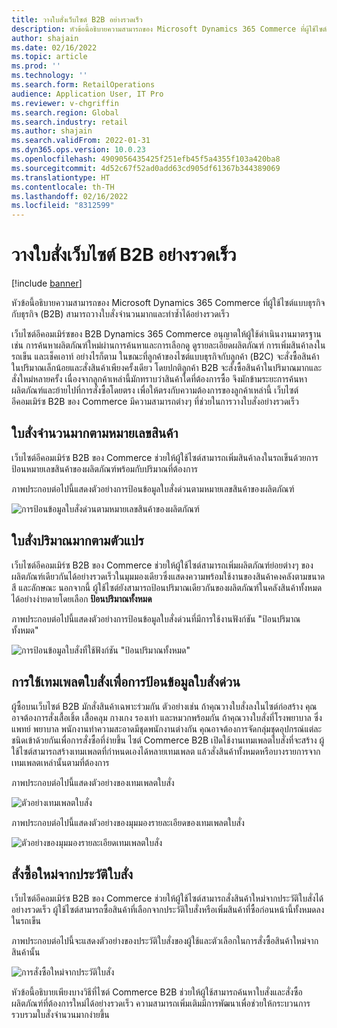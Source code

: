 ```yaml
---
title: วางใบสั่งเว็บไซต์ B2B อย่างรวดเร็ว
description: หัวข้อนี้อธิบายความสามารถของ Microsoft Dynamics 365 Commerce ที่ผู้ใช้ไซต์แบบธุรกิจกับธุรกิจ (B2B) สามารถวางใบสั่งจำนวนมากและทําซ้ำได้อย่างรวดเร็ว
author: shajain
ms.date: 02/16/2022
ms.topic: article
ms.prod: ''
ms.technology: ''
ms.search.form: RetailOperations
audience: Application User, IT Pro
ms.reviewer: v-chgriffin
ms.search.region: Global
ms.search.industry: retail
ms.author: shajain
ms.search.validFrom: 2022-01-31
ms.dyn365.ops.version: 10.0.23
ms.openlocfilehash: 4909056435425f251efb45f5a4355f103a420ba8
ms.sourcegitcommit: 4d52c67f52ad0add63cd905df61367b344389069
ms.translationtype: HT
ms.contentlocale: th-TH
ms.lasthandoff: 02/16/2022
ms.locfileid: "8312599"
---
```

# <a name="place-b2b-website-orders-quickly"></a>วางใบสั่งเว็บไซต์ B2B อย่างรวดเร็ว

[!include [banner](../../includes/banner.md)]

หัวข้อนี้อธิบายความสามารถของ Microsoft Dynamics 365 Commerce ที่ผู้ใช้ไซต์แบบธุรกิจกับธุรกิจ (B2B) สามารถวางใบสั่งจำนวนมากและทําซ้ำได้อย่างรวดเร็ว

เว็บไซต์อีคอมเมิร์ซของ B2B Dynamics 365 Commerce อนุญาตให้ผู้ใช้ดําเนินงานมาตรฐาน เช่น การค้นหาผลิตภัณฑ์ใหม่ผ่านการค้นหาและการเลือกดู ดูรายละเอียดผลิตภัณฑ์ การเพิ่มสินค้าลงในรถเข็น และเช็คเอาท์ อย่างไรก็ตาม ในขณะที่ลูกค้าของไซต์แบบธุรกิจกับลูกค้า (B2C) จะสั่งซื้อสินค้าในปริมาณเล็กน้อยและสั่งสินค้าเพียงครั้งเดียว โดยปกติลูกค้า B2B จะสั่งซื้อสินค้าในปริมาณมากและสั่งใหม่หลายครั้ง เนื่องจากลูกค้าเหล่านี้มักทราบว่าสินค้าใดที่ต้องการซื้อ จึงมักข้ามระยะการค้นหาผลิตภัณฑ์และย้ายไปที่การสั่งซื้อโดยตรง เพื่อให้ตรงกับความต้องการของลูกค้าเหล่านี้ เว็บไซต์อีคอมเมิร์ซ B2B ของ Commerce มีความสามารถต่างๆ ที่ช่วยในการวางใบสั่งอย่างรวดเร็ว

## <a name="bulk-order-by-item-number"></a>ใบสั่งจำนวนมากตามหมายเลขสินค้า

เว็บไซต์อีคอมเมิร์ซ B2B ของ Commerce ช่วยให้ผู้ใช้ไซต์สามารถเพิ่มสินค้าลงในรถเข็นด้วยการป้อนหมายเลขสินค้าของผลิตภัณฑ์พร้อมกับปริมาณที่ต้องการ

ภาพประกอบต่อไปนี้แสดงตัวอย่างการป้อนข้อมูลใบสั่งด่วนตามหมายเลขสินค้าของผลิตภัณฑ์

![การป้อนข้อมูลใบสั่งด่วนตามหมายเลขสินค้าของผลิตภัณฑ์](../media/QuickAddByItem.png)

## <a name="bulk-order-by-variant"></a>ใบสั่งปริมาณมากตามตัวแปร

เว็บไซต์อีคอมเมิร์ซ B2B ของ Commerce ช่วยให้ผู้ใช้ไซต์สามารถเพิ่มผลิตภัณฑ์ย่อยต่างๆ ของผลิตภัณฑ์เดียวกันได้อย่างรวดเร็วในมุมมองเดียวซึ่งแสดงความพร้อมใช้งานของสินค้าคงคลังตามขนาด สี และลักษณะ นอกจากนี้ ผู้ใช้ไซต์ยังสามารถป้อนปริมาณเดียวกันของผลิตภัณฑ์ในคลังสินค้าทั้งหมดได้อย่างง่ายดายโดยเลือก **ป้อนปริมาณทั้งหมด**

ภาพประกอบต่อไปนี้แสดงตัวอย่างการป้อนข้อมูลใบสั่งด่วนที่มีการใช้งานฟังก์ชัน "ป้อนปริมาณทั้งหมด"

![การป้อนข้อมูลใบสั่งที่ใช้ฟังก์ชัน "ป้อนปริมาณทั้งหมด"](../media/MatrixView.png)

## <a name="use-order-templates-for-quick-order-entry"></a>การใช้เทมเพลตใบสั่งเพื่อการป้อนข้อมูลใบสั่งด่วน

ผู้ซื้อบนเว็บไซต์ B2B มักสั่งสินค้าเฉพาะร่วมกัน ตัวอย่างเช่น ถ้าคุณวางใบสั่งลงในไซต์ก่อสร้าง คุณอาจต้องการสั่งเสื้อเชิ้ต เสื้อคลุม กางเกง รองเท่า และหมวกพร้อมกัน ถ้าคุณวางใบสั่งที่โรงพยาบาล ซึ่งแพทย์ พยาบาล พนักงานทำความสะอาดมีชุดพนักงานต่างกัน คุณอาจต้องการจัดกลุ่มชุดอุปกรณ์แต่ละชนิดเข้าด้วยกันเพื่อการสั่งซื้อที่ง่ายขึ้น ไซต์ Commerce B2B เปิดใช้งานเทมเพลตใบสั่งที่จะสร้าง ผู้ใช้ไซต์สามารถสร้างเทมเพลตที่กำหนดเองได้หลายเทมเพลต แล้วสั่งสินค้าทั้งหมดหรือบางรายการจากเทมเพลตเหล่านั้นตามที่ต้องการ

ภาพประกอบต่อไปนี้แสดงตัวอย่างของเทมเพลตใบสั่ง

![ตัวอย่างเทมเพลตใบสั่ง](../media/OrderTemplateHeader.png)

ภาพประกอบต่อไปนี้แสดงตัวอย่างของมุมมองรายละเอียดของเทมเพลตใบสั่ง

![ตัวอย่างของมุมมองรายละเอียดเทมเพลตใบสั่ง](../media/OrderTemplateLines.png)

## <a name="reorder-from-order-history"></a>สั่งซื้อใหม่จากประวัติใบสั่ง

เว็บไซต์อีคอมเมิร์ซ B2B ของ Commerce ช่วยให้ผู้ใช้ไซต์สามารถสั่งสินค้าใหม่จากประวัติใบสั่งได้อย่างรวดเร็ว ผู้ใช้ไซต์สามารถซื้อสินค้าที่เลือกจากประวัติใบสั่งหรือเพิ่มสินค้าที่ซื้อก่อนหน้านี้ทั้งหมดลงในรถเข็น

ภาพประกอบต่อไปนี้จะแสดงตัวอย่างของประวัติใบสั่งของผู้ใช้และตัวเลือกในการสั่งซื้อสินค้าใหม่จากสินค้านั้น

![การสั่งซื้อใหม่จากประวัติใบสั่ง](../media/Reorder.png)

หัวข้อนี้อธิบายเพียงบางวิธีที่ไซต์ Commerce B2B ช่วยให้ผู้ใช้สามารถค้นหาใบสั่งและสั่งซื้อผลิตภัณฑ์ที่ต้องการใหม่ได้อย่างรวดเร็ว ความสามารถเพิ่มเติมมีการพัฒนาเพื่อช่วยให้กระบวนการรวบรวมใบสั่งจำนวนมากง่ายขึ้น
